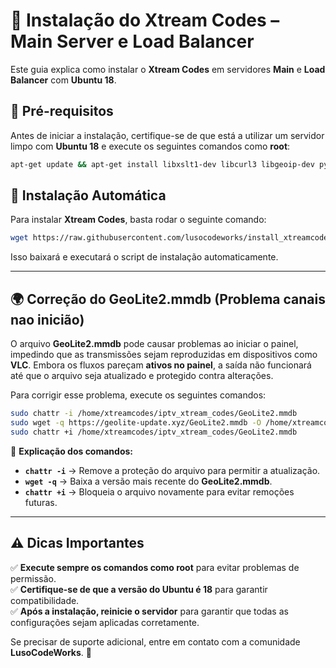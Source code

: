 # 📡 Instalação do Xtream Codes – Main Server e Load Balancer  

Este guia explica como instalar o **Xtream Codes** em servidores **Main** e **Load Balancer** com **Ubuntu 18**.

## 📌 **Pré-requisitos**  

Antes de iniciar a instalação, certifique-se de que está a utilizar um servidor limpo com **Ubuntu 18** e execute os seguintes comandos como **root**:

```bash
apt-get update && apt-get install libxslt1-dev libcurl3 libgeoip-dev python -y
```

## 🚀 **Instalação Automática**  

Para instalar  **Xtream Codes**, basta rodar o seguinte comando:

```bash
wget https://raw.githubusercontent.com/lusocodeworks/install_xtreamcodes/main/install.py && sudo python install.py
```

Isso baixará e executará o script de instalação automaticamente.

---

## 🌍 **Correção do GeoLite2.mmdb (Problema canais nao inicião)**  

O arquivo **GeoLite2.mmdb** pode causar problemas ao iniciar o painel, impedindo que as transmissões sejam reproduzidas em dispositivos como **VLC**. Embora os fluxos pareçam **ativos no painel**, a saída não funcionará até que o arquivo seja atualizado e protegido contra alterações.

Para corrigir esse problema, execute os seguintes comandos:

```bash
sudo chattr -i /home/xtreamcodes/iptv_xtream_codes/GeoLite2.mmdb
sudo wget -q https://geolite-update.xyz/GeoLite2.mmdb -O /home/xtreamcodes/iptv_xtream_codes/GeoLite2.mmdb
sudo chattr +i /home/xtreamcodes/iptv_xtream_codes/GeoLite2.mmdb
```

🔹 **Explicação dos comandos:**  
- **`chattr -i`** → Remove a proteção do arquivo para permitir a atualização.  
- **`wget -q`** → Baixa a versão mais recente do **GeoLite2.mmdb**.  
- **`chattr +i`** → Bloqueia o arquivo novamente para evitar remoções futuras.  

---

## ⚠️ **Dicas Importantes**  

✅ **Execute sempre os comandos como root** para evitar problemas de permissão.  
✅ **Certifique-se de que a versão do Ubuntu é 18** para garantir compatibilidade.  
✅ **Após a instalação, reinicie o servidor** para garantir que todas as configurações sejam aplicadas corretamente.

Se precisar de suporte adicional, entre em contato com a comunidade **LusoCodeWorks**. 🚀

